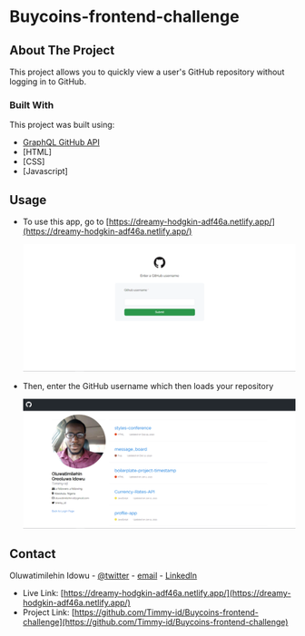 # Buycoins-frontend-challenge

## About The Project

This project allows you to quickly view a user's GitHub repository without logging in to GitHub.

### Built With

This project was built using:
* [GraphQL GitHub API](https://developer.github.com/v4/explorer)
* [HTML]
* [CSS]
* [Javascript]

## Usage

* To use this app, go to [https://dreamy-hodgkin-adf46a.netlify.app/](https://dreamy-hodgkin-adf46a.netlify.app/)

  ![App screenshot](./images/github-login.PNG)

* Then, enter the GitHub username which then loads your repository
  
  ![App screenshot](./images/repo-page.PNG)

## Contact

Oluwatimilehin Idowu - [@twitter](https://twitter.com/timmy_id) - [email](https://mail.google.com/mail/u/?authuser=oluwatimilehin.id@gmail.com) - [LinkedIn](https://www.linkedin.com/in/oluwatimilehin-idowu/)
* Live Link: [https://dreamy-hodgkin-adf46a.netlify.app/](https://dreamy-hodgkin-adf46a.netlify.app/)
* Project Link: [https://github.com/Timmy-id/Buycoins-frontend-challenge](https://github.com/Timmy-id/Buycoins-frontend-challenge)
